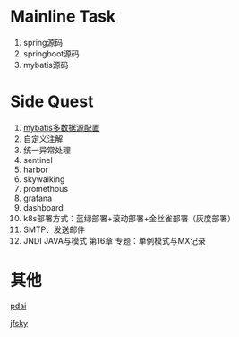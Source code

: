 # Mainline Task
1. spring源码
2. springboot源码
3. mybatis源码


# Side Quest
1. [mybatis多数据源配置](springBoot/%E5%A4%9A%E6%95%B0%E6%8D%AE%E6%BA%90%E9%85%8D%E7%BD%AE.md)
2. 自定义注解
3. 统一异常处理
4. sentinel
5. harbor
6. skywalking
7. promethous
8. grafana
9. dashboard
10. k8s部署方式：蓝绿部署+滚动部署+金丝雀部署（灰度部署）
11. SMTP、发送邮件
12. JNDI JAVA与模式 第16章 专题：单例模式与MX记录



# 其他
[pdai](https://www.pdai.tech/)

[jfsky](https://www.jfsky.com/)